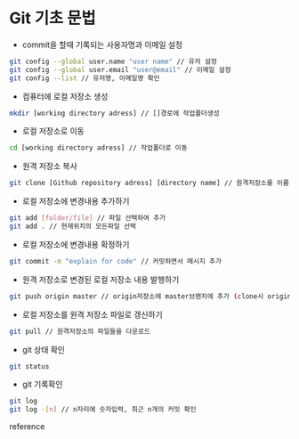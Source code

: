 # Git 기초 문법

- commit을 할때 기록되는 사용자명과 이메일 설정

```bash
git config --global user.name "user name" // 유저 설정
git config --global user.email "user@email" // 이메일 설정
git config --list // 유저명, 이메일명 확인
```

- 컴퓨터에 로컬 저장소 생성

```bash
mkdir [working directory adress] // []경로에 작업폴더생성
```

- 로컬 저장소로 이동

```bash
cd [working directory adress] // 작업폴더로 이동
```

- 원격 저장소 복사

```bash
git clone [Github repository adress] [directory name] // 원격저장소를 이름을 정해 복사
```

- 로컬 저장소에 변경내용 추가하기

```bash
git add [folder/file] // 파일 선택하여 추가
git add . // 현재위치의 모든파일 선택
```

- 로컬 저장소에 변경내용 확정하기

```bash
git commit -m "explain for code" // 커밋하면서 메시지 추가
```

- 원격 저장소로 변경된 로컬 저장소 내용 발행하기

```bash
git push origin master // origin저장소에 master브랜치에 추가 (clone시 origin저장소 자동 생성)
```

- 로컬 저장소를 원격 저장소 파일로 갱신하기

```bash
git pull // 원격저장소의 파일들을 다운로드
```

- git 상태 확인

```bash
git status
```

- git 기록확인

```bash
git log 
git log -[n] // n자리에 숫자입력, 최근 n개의 커밋 확인
```

reference
